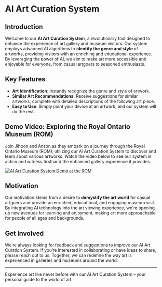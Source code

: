 # AI Art Curation System

## Introduction

Welcome to our **AI Art Curation System**, a revolutionary tool designed to enhance the experience of art gallery and museum visitors. Our system employs advanced AI algorithms to **identify the genre and style** of artworks, providing visitors with an enriching and educational experience. By leveraging the power of AI, we aim to make art more accessible and enjoyable for everyone, from casual artgoers to seasoned enthusiasts.

## Key Features

- **Art Identification**: Instantly recognize the genre and style of artwork.
- **Similar Art Recommendations**: Receive suggestions for similar artworks, complete with detailed descriptions of the following art piece.
- **Easy to Use**: Simply point your device at an artwork, and our system will do the rest.

## Demo Video: Exploring the Royal Ontario Museum (ROM)

Join Jihoon and Anson as they embark on a journey through the Royal Ontario Museum (ROM), utilizing our AI Art Curation System to discover and learn about various artworks. Watch the video below to see our system in action and witness firsthand the enhanced gallery experience it provides.

[![AI Art Curation System Demo at the ROM](http://img.youtube.com/vi/Rm1cvM4DUkg/0.jpg)](https://youtu.be/Rm1cvM4DUkg)

## Motivation

Our motivation stems from a desire to **demystify the art world** for casual artgoers and provide an enriched, educational, and engaging museum visit. By integrating AI technology into the art viewing experience, we're opening up new avenues for learning and enjoyment, making art more approachable for people of all ages and backgrounds.

## Get Involved

We're always looking for feedback and suggestions to improve our AI Art Curation System. If you're interested in collaborating or have ideas to share, please reach out to us. Together, we can redefine the way art is experienced in galleries and museums around the world.

---

Experience art like never before with our AI Art Curation System – your personal guide to the world of art.

